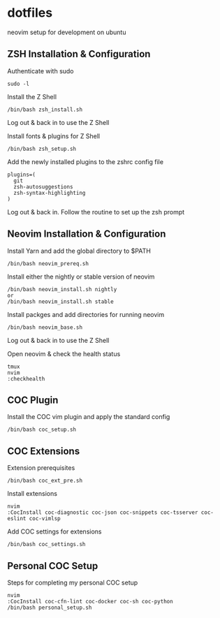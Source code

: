 # dotfiles
neovim setup for development on ubuntu

## ZSH Installation & Configuration

Authenticate with sudo

```
sudo -l
```

Install the Z Shell

```
/bin/bash zsh_install.sh
```

Log out & back in to use the Z Shell

Install fonts & plugins for Z Shell

```
/bin/bash zsh_setup.sh
```

Add the newly installed plugins to the zshrc config file

```
plugins=(
  git
  zsh-autosuggestions
  zsh-syntax-highlighting
)
```

Log out & back in.
Follow the routine to set up the zsh prompt

## Neovim Installation & Configuration

Install Yarn and add the global directory to $PATH

```
/bin/bash neovim_prereq.sh
```

Install either the nightly or stable version of neovim

```
/bin/bash neovim_install.sh nightly
or
/bin/bash neovim_install.sh stable
```

Install packges and add directories for running neovim

```
/bin/bash neovim_base.sh
```

Log out & back in to use the Z Shell

Open neovim & check the health status

```
tmux
nvim
:checkhealth
```

## COC Plugin

Install the COC vim plugin and apply the standard config

```
/bin/bash coc_setup.sh
```
## COC Extensions

Extension prerequisites

```
/bin/bash coc_ext_pre.sh
```

Install extensions

```
nvim
:CocInstall coc-diagnostic coc-json coc-snippets coc-tsserver coc-eslint coc-vimlsp
```

Add COC settings for extensions

```
/bin/bash coc_settings.sh
```

## Personal COC Setup

Steps for completing my personal COC setup

```
nvim
:CocInstall coc-cfn-lint coc-docker coc-sh coc-python 
/bin/bash personal_setup.sh
```
